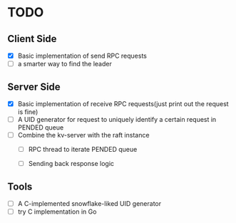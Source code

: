 # TODO

## Client Side
- [x] Basic implementation of send RPC requests
- [ ] a smarter way to find the leader

## Server Side
- [x] Basic implementation of receive RPC requests(just print out the request is fine)
- [ ] A UID generator for request to uniquely identify a certain request in PENDED queue
- [ ] Combine the kv-server with the raft instance
  - [ ] RPC thread to iterate PENDED queue
  - [ ] Sending back response logic


## Tools
- [ ] A C-implemented snowflake-liked UID generator
- [ ] try C implementation in Go